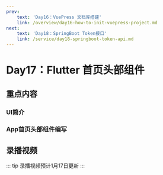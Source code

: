 ```yaml
---
prev:
    text: 'Day16：VuePress 文档库搭建'
    link: /overview/day16-how-to-init-vuepress-project.md
next:
    text: 'Day18：SpringBoot Token接口'
    link: /service/day18-springboot-token-api.md
---
```

# Day17：Flutter 首页头部组件

## 重点内容

### UI简介
### App首页头部组件编写

## 录播视频

::: tip
录播视频预计1月17日更新
:::
